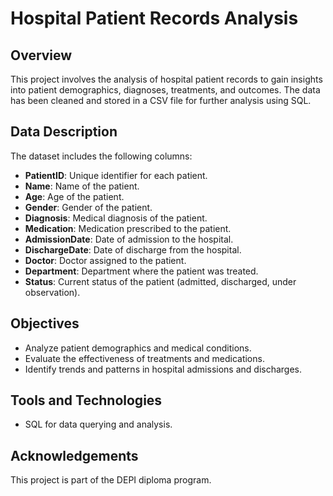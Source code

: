 # Hospital Patient Records Analysis

## Overview
This project involves the analysis of hospital patient records to gain insights into patient demographics, diagnoses, treatments, and outcomes. The data has been cleaned and stored in a CSV file for further analysis using SQL.

## Data Description
The dataset includes the following columns:
- **PatientID**: Unique identifier for each patient.
- **Name**: Name of the patient.
- **Age**: Age of the patient.
- **Gender**: Gender of the patient.
- **Diagnosis**: Medical diagnosis of the patient.
- **Medication**: Medication prescribed to the patient.
- **AdmissionDate**: Date of admission to the hospital.
- **DischargeDate**: Date of discharge from the hospital.
- **Doctor**: Doctor assigned to the patient.
- **Department**: Department where the patient was treated.
- **Status**: Current status of the patient (admitted, discharged, under observation).

## Objectives
- Analyze patient demographics and medical conditions.
- Evaluate the effectiveness of treatments and medications.
- Identify trends and patterns in hospital admissions and discharges.

## Tools and Technologies
- SQL for data querying and analysis.

## Acknowledgements
This project is part of the DEPI diploma program.